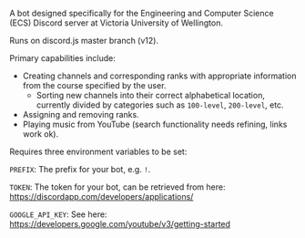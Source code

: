 A bot designed specifically for the Engineering and Computer Science (ECS) Discord server at Victoria University of Wellington.

Runs on discord.js master branch (v12).

Primary capabilities include:
- Creating channels and corresponding ranks with appropriate information from the course specified by the user.
    - Sorting new channels into their correct alphabetical location, currently divided by categories such as `100-level`, `200-level`, etc.
- Assigning and removing ranks.
- Playing music from YouTube (search functionality needs refining, links work ok).

Requires three environment variables to be set:

`PREFIX`: The prefix for your bot, e.g. `!`.

`TOKEN`: The token for your bot, can be retrieved from here: https://discordapp.com/developers/applications/

`GOOGLE_API_KEY`: See here: https://developers.google.com/youtube/v3/getting-started
